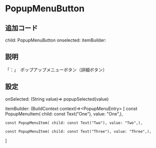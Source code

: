 # PopupMenuButton

## 追加コード

child: PopupMenuButton
    onselected:
    itemBuilder:

## 説明

「：」　ポップアップメニューボタン（詳細ボタン）

## 設定

onSelected: (String value)=> popupSelected(value)

itemBuilder: (BuildContext context)=><PopupMenuEntry<String>>
[
    const PopupMenuItem( child: const Text("One"), value: "One",),

    const PopupMenuItem( child: const Text("Two"), value: "Two",),

    const PopupMenuItem( child: const Text("Three"), value: "Three",),
]